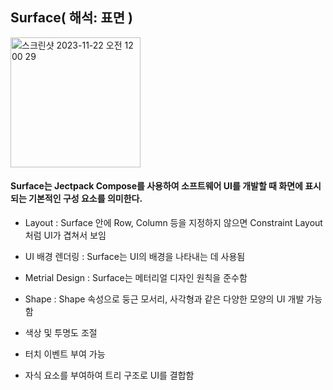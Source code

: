 ## Surface( 해석: 표면 )
<img width="208" alt="스크린샷 2023-11-22 오전 12 00 29" src="https://github.com/novicePGT/compose_example/assets/91667488/6d1216cb-d709-43a5-a2a5-00928a6d9019">

#### Surface는 Jectpack Compose를 사용하여 소프트웨어 UI를 개발할 때 화면에 표시되는 기본적인 구성 요소를 의미한다.

- Layout : Surface 안에 Row, Column 등을 지정하지 않으면 Constraint Layout 처럼 UI가 겹쳐서 보임

- UI 배경 렌더링 : Surface는 UI의 배경을 나타내는 데 사용됨

- Metrial Design : Surface는 메터리얼 디자인 원칙을 준수함

- Shape : Shape 속성으로 둥근 모서리, 사각형과 같은 다양한 모양의 UI 개발 가능함

- 색상 및 투명도 조절

- 터치 이벤트 부여 가능

- 자식 요소를 부여하여 트리 구조로 UI를 결합함
